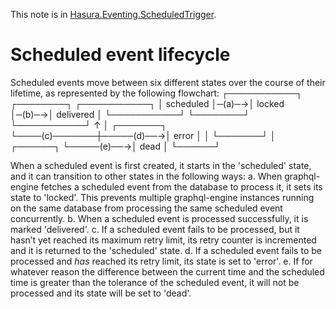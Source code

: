 This note is in [Hasura.Eventing.ScheduledTrigger](https://github.com/hasura/graphql-engine/blob/master/server/src-lib/Hasura/Eventing/ScheduledTrigger.hs#L453).

# Scheduled event lifecycle

Scheduled events move between six different states over the course of their
lifetime, as represented by the following flowchart:
  ┌───────────┐      ┌────────┐      ┌───────────┐
  │ scheduled │─(a)─→│ locked │─(b)─→│ delivered │
  └───────────┘      └────────┘      └───────────┘
          ↑              │           ┌───────┐
          └────(c)───────┼─────(d)──→│ error │
                         │           └───────┘
                         │           ┌──────┐
                         └─────(e)──→│ dead │
                                     └──────┘

When a scheduled event is first created, it starts in the 'scheduled' state,
and it can transition to other states in the following ways:
  a. When graphql-engine fetches a scheduled event from the database to process
     it, it sets its state to 'locked'. This prevents multiple graphql-engine
     instances running on the same database from processing the same
     scheduled event concurrently.
  b. When a scheduled event is processed successfully, it is marked 'delivered'.
  c. If a scheduled event fails to be processed, but it hasn’t yet reached
     its maximum retry limit, its retry counter is incremented and
     it is returned to the 'scheduled' state.
  d. If a scheduled event fails to be processed and *has* reached its
     retry limit, its state is set to 'error'.
  e. If for whatever reason the difference between the current time and the
     scheduled time is greater than the tolerance of the scheduled event, it
     will not be processed and its state will be set to 'dead'.

